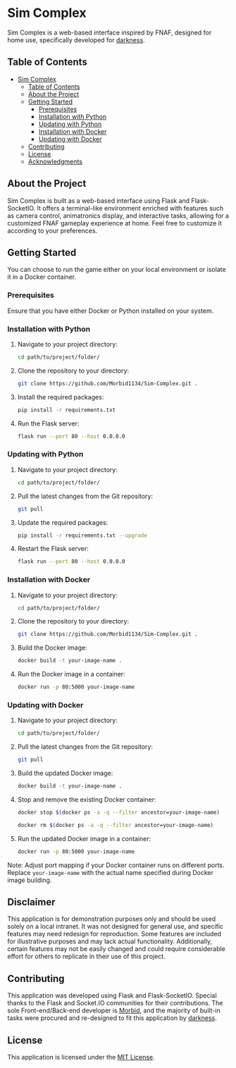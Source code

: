 # Sim Complex

Sim Complex is a web-based interface inspired by FNAF, designed for home use, specifically developed for [darkness](https://github.com/killas121).

## Table of Contents

- [Sim Complex](#sim-complex)
  - [Table of Contents](#table-of-contents)
  - [About the Project](#about-the-project)
  - [Getting Started](#getting-started)
    - [Prerequisites](#prerequisites)
    - [Installation with Python](#installation-with-python)
    - [Updating with Python](#updating-with-python)
    - [Installation with Docker](#installation-with-docker)
    - [Updating with Docker](#updating-with-docker)
  - [Contributing](#contributing)
  - [License](#license)
  - [Acknowledgments](#acknowledgments)

## About the Project

Sim Complex is built as a web-based interface using Flask and Flask-SocketIO. It offers a terminal-like environment enriched with features such as camera control, animatronics display, and interactive tasks, allowing for a customized FNAF gameplay experience at home. Feel free to customize it according to your preferences.

## Getting Started

You can choose to run the game either on your local environment or isolate it in a Docker container.

### Prerequisites

Ensure that you have either Docker or Python installed on your system.

### Installation with Python

1. Navigate to your project directory:
   ```bash
   cd path/to/project/folder/
   ```
2. Clone the repository to your directory:
   ```bash
   git clone https://github.com/Morbid1134/Sim-Complex.git .
   ```
3. Install the required packages:
   ```bash
   pip install -r requirements.txt
   ```
4. Run the Flask server:
   ```bash
   flask run --port 80 --host 0.0.0.0
   ```

### Updating with Python

1. Navigate to your project directory:
   ```bash
   cd path/to/project/folder/
   ```
2. Pull the latest changes from the Git repository:
   ```bash
   git pull
   ```
3. Update the required packages:
   ```bash
   pip install -r requirements.txt --upgrade
   ```
4. Restart the Flask server:
   ```bash
   flask run --port 80 --host 0.0.0.0
   ```

### Installation with Docker

1. Navigate to your project directory:
   ```bash
   cd path/to/project/folder/
   ```
2. Clone the repository to your directory:
   ```bash
   git clone https://github.com/Morbid1134/Sim-Complex.git .
   ```
3. Build the Docker image:
   ```bash 
   docker build -t your-image-name .
   ```
4. Run the Docker image in a container:
   ```bash
   docker run -p 80:5000 your-image-name
   ```

### Updating with Docker

1. Navigate to your project directory:
   ```bash
   cd path/to/project/folder/
   ```
2. Pull the latest changes from the Git repository:
   ```bash
   git pull
   ```
3. Build the updated Docker image:
   ```bash
   docker build -t your-image-name .
   ```
4. Stop and remove the existing Docker container:
   ```bash
   docker stop $(docker ps -a -q --filter ancestor=your-image-name)
   ```
   ```bash
   docker rm $(docker ps -a -q --filter ancestor=your-image-name)
   ```
5. Run the updated Docker image in a container:
   ```bash
   docker run -p 80:5000 your-image-name
   ```

Note: Adjust port mapping if your Docker container runs on different ports. Replace `your-image-name` with the actual name specified during Docker image building.

## Disclaimer

This application is for demonstration purposes only and should be used solely on a local intranet. It was not designed for general use, and specific features may need redesign for reproduction. Some features are included for illustrative purposes and may lack actual functionality. Additionally, certain features may not be easily changed and could require considerable effort for others to replicate in their use of this project.

## Contributing

This application was developed using Flask and Flask-SocketIO. Special thanks to the Flask and Socket.IO communities for their contributions. The sole Front-end/Back-end developer is [Morbid](https://github.com/Morbid1134), and the majority of built-in tasks were procured and re-designed to fit this application by [darkness](https://github.com/killas121).

## License

This application is licensed under the [MIT License](LICENSE).